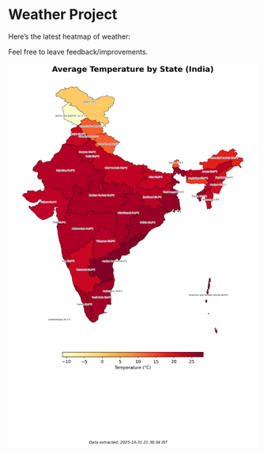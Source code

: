 # Weather Project

Here’s the latest heatmap of weather:

Feel free to leave feedback/improvements.

![India Heatmap](docs/assets/india_heatmap.png?v=04DD24)

